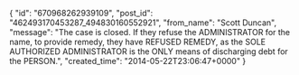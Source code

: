  {
   "id": "670968262939109",
   "post_id": "462493170453287_494830160552921",
   "from_name": "Scott Duncan",
   "message": "The case is closed. If they refuse the ADMINISTRATOR for the name, to provide remedy, they have REFUSED REMEDY, as the SOLE AUTHORIZED ADMINISTRATOR is the ONLY means of discharging debt for the PERSON.",
   "created_time": "2014-05-22T23:06:47+0000"
 }
